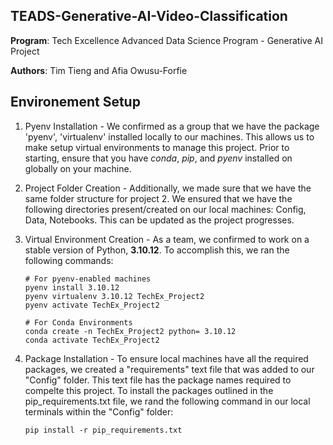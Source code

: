 ## TEADS-Generative-AI-Video-Classification

**Program**: Tech Excellence Advanced Data Science Program - Generative AI Project

**Authors**: Tim Tieng and Afia Owusu-Forfie

## Environement Setup

1. Pyenv Installation - We confirmed as a group that we have the package 'pyenv', 'virtualenv' installed locally to our machines. This allows us to make setup virtual environments to manage this project. Prior to starting, ensure that you have *conda*, *pip*, and *pyenv* installed on globally on your machine.

2. Project Folder Creation - Additionally, we made sure that we have the same folder structure for project 2. We ensured that we have the following directories present/created on our local machines: Config, Data, Notebooks. This can be updated as the project progresses.

3. Virtual Environment Creation - As a team, we confirmed to work on a stable version of Python, **3.10.12**. To accomplish this, we ran the following commands:

       # For pyenv-enabled machines
       pyenv install 3.10.12
       pyenv virtualenv 3.10.12 TechEx_Project2
       pyenv activate TechEx_Project2

       # For Conda Environments
       conda create -n TechEx_Project2 python= 3.10.12
       conda activate TechEx_Project2

4. Package Installation - To ensure  local machines have all the required packages, we created a "requirements" text file that was added to our "Config" folder. This text file has the package names required to compelte this project. To install the packages outlined in the pip_requirements.txt file, we rand the following command in our local terminals within the "Config" folder:

       pip install -r pip_requirements.txt

